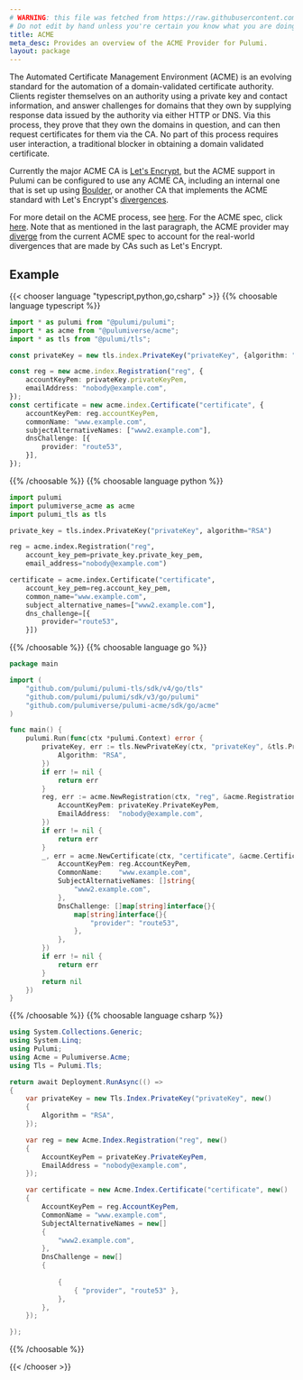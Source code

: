 ```yaml
---
# WARNING: this file was fetched from https://raw.githubusercontent.com/pulumiverse/pulumi-acme/v0.9.0/docs/_index.md
# Do not edit by hand unless you're certain you know what you are doing!
title: ACME
meta_desc: Provides an overview of the ACME Provider for Pulumi.
layout: package
---
```


The Automated Certificate Management Environment (ACME) is an evolving standard
for the automation of a domain-validated certificate authority. Clients register
themselves on an authority using a private key and contact information, and
answer challenges for domains that they own by supplying response data issued by
the authority via either HTTP or DNS. Via this process, they prove that they own
the domains in question, and can then request certificates for them via the CA.
No part of this process requires user interaction, a traditional blocker in
obtaining a domain validated certificate.

Currently the major ACME CA is [Let's Encrypt][lets-encrypt], but the ACME
support in Pulumi can be configured to use any ACME CA, including an
internal one that is set up using [Boulder][boulder-gh], or another CA
that implements the ACME standard with Let's Encrypt's
[divergences][lets-encrypt-divergences].

[lets-encrypt]: https://letsencrypt.org
[boulder-gh]: https://github.com/letsencrypt/boulder
[lets-encrypt-divergences]: https://github.com/letsencrypt/boulder/blob/master/docs/acme-divergences.md

For more detail on the ACME process, see [here][lets-encrypt-how-it-works]. For
the ACME spec, click [here][about-acme]. Note that as mentioned in the last
paragraph, the ACME provider may [diverge][lets-encrypt-divergences] from the
current ACME spec to account for the real-world divergences that are made by
CAs such as Let's Encrypt.

[lets-encrypt-how-it-works]: https://letsencrypt.org/how-it-works/
[about-acme]: https://ietf-wg-acme.github.io/acme/draft-ietf-acme-acme.html

## Example

{{< chooser language "typescript,python,go,csharp" >}}
{{% choosable language typescript %}}

```typescript
import * as pulumi from "@pulumi/pulumi";
import * as acme from "@pulumiverse/acme";
import * as tls from "@pulumi/tls";

const privateKey = new tls.index.PrivateKey("privateKey", {algorithm: "RSA"});

const reg = new acme.index.Registration("reg", {
    accountKeyPem: privateKey.privateKeyPem,
    emailAddress: "nobody@example.com",
});
const certificate = new acme.index.Certificate("certificate", {
    accountKeyPem: reg.accountKeyPem,
    commonName: "www.example.com",
    subjectAlternativeNames: ["www2.example.com"],
    dnsChallenge: [{
        provider: "route53",
    }],
});
```
 
{{% /choosable %}}
{{% choosable language python %}}

```python
import pulumi
import pulumiverse_acme as acme
import pulumi_tls as tls

private_key = tls.index.PrivateKey("privateKey", algorithm="RSA")

reg = acme.index.Registration("reg",
    account_key_pem=private_key.private_key_pem,
    email_address="nobody@example.com")

certificate = acme.index.Certificate("certificate",
    account_key_pem=reg.account_key_pem,
    common_name="www.example.com",
    subject_alternative_names=["www2.example.com"],
    dns_challenge=[{
        provider="route53",
    }])
```

{{% /choosable %}}
{{% choosable language go %}}

```go
package main

import (
	"github.com/pulumi/pulumi-tls/sdk/v4/go/tls"
	"github.com/pulumi/pulumi/sdk/v3/go/pulumi"
	"github.com/pulumiverse/pulumi-acme/sdk/go/acme"
)

func main() {
	pulumi.Run(func(ctx *pulumi.Context) error {
		privateKey, err := tls.NewPrivateKey(ctx, "privateKey", &tls.PrivateKeyArgs{
			Algorithm: "RSA",
		})
		if err != nil {
			return err
		}
		reg, err := acme.NewRegistration(ctx, "reg", &acme.RegistrationArgs{
			AccountKeyPem: privateKey.PrivateKeyPem,
			EmailAddress:  "nobody@example.com",
		})
		if err != nil {
			return err
		}
		_, err = acme.NewCertificate(ctx, "certificate", &acme.CertificateArgs{
			AccountKeyPem: reg.AccountKeyPem,
			CommonName:    "www.example.com",
			SubjectAlternativeNames: []string{
				"www2.example.com",
			},
			DnsChallenge: []map[string]interface{}{
				map[string]interface{}{
					"provider": "route53",
				},
			},
		})
		if err != nil {
			return err
		}
		return nil
	})
}
```

{{% /choosable %}}
{{% choosable language csharp %}}

```csharp
using System.Collections.Generic;
using System.Linq;
using Pulumi;
using Acme = Pulumiverse.Acme;
using Tls = Pulumi.Tls;

return await Deployment.RunAsync(() => 
{
    var privateKey = new Tls.Index.PrivateKey("privateKey", new()
    {
        Algorithm = "RSA",
    });

    var reg = new Acme.Index.Registration("reg", new()
    {
        AccountKeyPem = privateKey.PrivateKeyPem,
        EmailAddress = "nobody@example.com",
    });

    var certificate = new Acme.Index.Certificate("certificate", new()
    {
        AccountKeyPem = reg.AccountKeyPem,
        CommonName = "www.example.com",
        SubjectAlternativeNames = new[]
        {
            "www2.example.com",
        },
        DnsChallenge = new[]
        {
            
            {
                { "provider", "route53" },
            },
        },
    });

});
```

{{% /choosable %}}

{{< /chooser >}}

